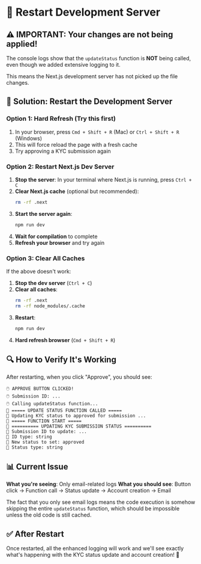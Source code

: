# 🔄 Restart Development Server

## ⚠️ IMPORTANT: Your changes are not being applied!

The console logs show that the `updateStatus` function is **NOT** being called, even though we added extensive logging to it.

This means the Next.js development server has not picked up the file changes.

## 🔧 Solution: Restart the Development Server

### **Option 1: Hard Refresh (Try this first)**

1. In your browser, press `Cmd + Shift + R` (Mac) or `Ctrl + Shift + R` (Windows)
2. This will force reload the page with a fresh cache
3. Try approving a KYC submission again

### **Option 2: Restart Next.js Dev Server**

1. **Stop the server**: In your terminal where Next.js is running, press `Ctrl + C`
2. **Clear Next.js cache** (optional but recommended):
   ```bash
   rm -rf .next
   ```
3. **Start the server again**:
   ```bash
   npm run dev
   ```
4. **Wait for compilation** to complete
5. **Refresh your browser** and try again

### **Option 3: Clear All Caches**

If the above doesn't work:

1. **Stop the dev server** (`Ctrl + C`)
2. **Clear all caches**:
   ```bash
   rm -rf .next
   rm -rf node_modules/.cache
   ```
3. **Restart**:
   ```bash
   npm run dev
   ```
4. **Hard refresh browser** (`Cmd + Shift + R`)

## 🔍 How to Verify It's Working

After restarting, when you click "Approve", you should see:

```
🖱️ APPROVE BUTTON CLICKED!
🖱️ Submission ID: ...
🖱️ Calling updateStatus function...
🚀 ===== UPDATE STATUS FUNCTION CALLED =====
📧 Updating KYC status to approved for submission ...
🚀 ===== FUNCTION START =====
🔄 ========== UPDATING KYC SUBMISSION STATUS ==========
📝 Submission ID to update: ...
📝 ID type: string
📝 New status to set: approved
📝 Status type: string
```

## 📊 Current Issue

**What you're seeing**: Only email-related logs
**What you should see**: Button click → Function call → Status update → Account creation → Email

The fact that you only see email logs means the code execution is somehow skipping the entire `updateStatus` function, which should be impossible unless the old code is still cached.

## ✅ After Restart

Once restarted, all the enhanced logging will work and we'll see exactly what's happening with the KYC status update and account creation! 🎉
